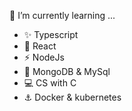 
🌱 I’m currently learning ...
- ✨ Typescript
- :sparkler: React
- ⚡ NodeJs
- :key: MongoDB & MySql
- 💻 CS with C
- :anchor: Docker & kubernetes

